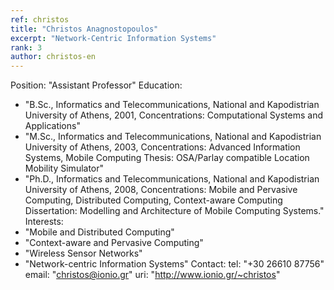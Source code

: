 ```yaml
---
ref: christos
title: "Christos Anagnostopoulos"
excerpt: "Network-Centric Information Systems"
rank: 3
author: christos-en
---
```


Position: "Assistant Professor"
Education:
  - "B.Sc., Informatics and Telecommunications, National and Kapodistrian University of Athens, 2001, Concentrations: Computational Systems and Applications"
  - "M.Sc., Informatics and Telecommunications, National and Kapodistrian University of Athens, 2003, Concentrations: Advanced Information Systems, Mobile Computing Thesis: OSA/Parlay compatible Location Mobility Simulator"
  - "Ph.D., Informatics and Telecommunications, National and Kapodistrian University of Athens, 2008, Concentrations: Mobile and Pervasive Computing, Distributed Computing, Context-aware Computing Dissertation: Modelling and Architecture of Mobile Computing Systems."
Interests:
  - "Mobile and Distributed Computing"
  - "Context-aware and Pervasive Computing"
  - "Wireless Sensor Networks"
  - "Network-centric Information Systems"
Contact:
  tel: "+30 26610 87756"
  email: "christos@ionio.gr"
  uri:  "http://www.ionio.gr/~christos"
